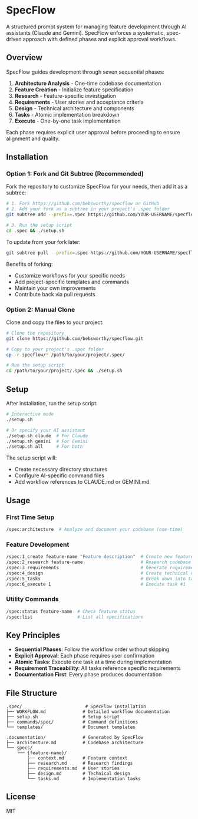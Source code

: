 # SpecFlow

A structured prompt system for managing feature development through AI assistants (Claude and Gemini). SpecFlow enforces a systematic, spec-driven approach with defined phases and explicit approval workflows.

## Overview

SpecFlow guides development through seven sequential phases:

1. **Architecture Analysis** - One-time codebase documentation
2. **Feature Creation** - Initialize feature specification
3. **Research** - Feature-specific investigation
4. **Requirements** - User stories and acceptance criteria
5. **Design** - Technical architecture and components
6. **Tasks** - Atomic implementation breakdown
7. **Execute** - One-by-one task implementation

Each phase requires explicit user approval before proceeding to ensure alignment and quality.

## Installation

### Option 1: Fork and Git Subtree (Recommended)

Fork the repository to customize SpecFlow for your needs, then add it as a subtree:

```bash
# 1. Fork https://github.com/bebsworthy/specflow on GitHub
# 2. Add your fork as a subtree in your project's .spec folder
git subtree add --prefix=.spec https://github.com/YOUR-USERNAME/specflow.git main --squash

# 3. Run the setup script
cd .spec && ./setup.sh
```

To update from your fork later:
```bash
git subtree pull --prefix=.spec https://github.com/YOUR-USERNAME/specflow.git main --squash
```

Benefits of forking:
- Customize workflows for your specific needs
- Add project-specific templates and commands
- Maintain your own improvements
- Contribute back via pull requests

### Option 2: Manual Clone

Clone and copy the files to your project:

```bash
# Clone the repository
git clone https://github.com/bebsworthy/specflow.git

# Copy to your project's .spec folder
cp -r specflow/* /path/to/your/project/.spec/

# Run the setup script
cd /path/to/your/project/.spec && ./setup.sh
```

## Setup

After installation, run the setup script:

```bash
# Interactive mode
./setup.sh

# Or specify your AI assistant
./setup.sh claude  # For Claude
./setup.sh gemini  # For Gemini
./setup.sh all     # For both
```

The setup script will:
- Create necessary directory structures
- Configure AI-specific command files
- Add workflow references to CLAUDE.md or GEMINI.md

## Usage

### First Time Setup
```bash
/spec:architecture  # Analyze and document your codebase (one-time)
```

### Feature Development
```bash
/spec:1_create feature-name "Feature description"  # Create new feature spec
/spec:2_research feature-name                      # Research codebase context
/spec:3_requirements                               # Generate requirements
/spec:4_design                                     # Create technical design
/spec:5_tasks                                      # Break down into tasks
/spec:6_execute 1                                  # Execute task #1
```

### Utility Commands
```bash
/spec:status feature-name  # Check feature status
/spec:list                 # List all specifications
```

## Key Principles

- **Sequential Phases**: Follow the workflow order without skipping
- **Explicit Approval**: Each phase requires user confirmation
- **Atomic Tasks**: Execute one task at a time during implementation
- **Requirement Traceability**: All tasks reference specific requirements
- **Documentation First**: Every phase produces documentation

## File Structure

```
.spec/                        # SpecFlow installation
├── WORKFLOW.md              # Detailed workflow documentation
├── setup.sh                 # Setup script
├── commands/spec/           # Command definitions
└── templates/               # Document templates

.documentation/              # Generated by SpecFlow
├── architecture.md          # Codebase architecture
└── specs/
    └── {feature-name}/
        ├── context.md       # Feature context
        ├── research.md      # Research findings
        ├── requirements.md  # User stories
        ├── design.md        # Technical design
        └── tasks.md         # Implementation tasks
```

## License

MIT